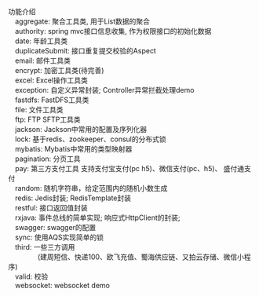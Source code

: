 功能介绍        
&emsp;aggregate:    聚合工具类, 用于List数据的聚合   
&emsp;authority:      spring mvc接口信息收集, 作为权限接口的初始化数据    
&emsp;date:             年龄工具类   
&emsp;duplicateSubmit: 接口重复提交校验的Aspect    
&emsp;email:           邮件工具类    
&emsp;encrypt:       加密工具类(待完善)    
&emsp;excel:          Excel操作工具类    
&emsp;exception:   自定义异常封装; Controller异常拦截处理demo      
&emsp;fastdfs:           FastDFS工具类           
&emsp;file:              文件工具类   
&emsp;ftp:               FTP SFTP工具类   
&emsp;jackson:      Jackson中常用的配置及序列化器      
&emsp;lock:              基于redis、zookeeper、consul的分布式锁          
&emsp;mybatis:      Mybatis中常用的类型映射器    
&emsp;pagination:  分页工具        
&emsp;pay:             第三方支付工具 支持支付宝支付(pc h5)、微信支付(pc、h5)、   			盛付通支付    
&emsp;random:      随机字符串，给定范围内的随机小数生成      
&emsp;redis:          Jedis封装; RedisTemplate封装        
&emsp;restful:        接口返回值封装     
&emsp;rxjava:        事件总线的简单实现; 响应式HttpClient的封装;        
&emsp;swagger:    swagger的配置      
&emsp;sync:          使用AQS实现简单的锁     
&emsp;third:          一些三方调用      
&emsp;&emsp;&emsp;&emsp;       (建周短信、快递100、欧飞充值、蜀海供应链、又拍云存储、微信小程序)       
&emsp;valid:         校验      
&emsp;websocket:    websocket demo